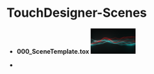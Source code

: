 # TouchDesigner-Scenes

- **000_SceneTemplate.tox**
  <img src="SceneCaptures\000_SceneTemplate.png" alt="000_SceneTemplate" style="zoom:10%;" />

- 
